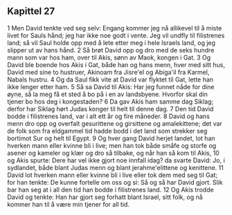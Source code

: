 ## Kapittel 27

1 Men David tenkte ved seg selv: Engang kommer jeg nå allikevel til å miste livet for Sauls hånd; jeg har ikke noe godt i vente. Jeg vil undfly til filistrenes land; så vil Saul holde opp med å lete etter meg i hele Israels land, og jeg slipper ut av hans hånd.
2 Så brøt David opp og dro med de seks hundre mann som var hos ham, over til Akis, sønn av Maok, kongen i Gat.
3 Og David ble boende hos Akis i Gat, både han og hans menn, hver med sitt hus, David med sine to hustruer, Akinoam fra Jisre'el og Abiga'il fra Karmel, Nabals hustru.
4 Og da Saul fikk vite at David var flyktet til Gat, lette han ikke lenger etter ham.
5 Så sa David til Akis: Har jeg funnet nåde for dine øyne, så la meg få et sted å bo på i en av landsbyene. Hvorfor skal din tjener bo hos deg i kongestaden?
6 Da gav Akis ham samme dag Siklag; derfor har Siklag hørt Judas konger til helt til denne dag.
7 Den tid David bodde i filistrenes land, var i alt ett år og fire måneder.
8 David og hans menn dro opp og overfalt gesurittene og girsittene og amalekittene; det var de folk som fra eldgammel tid hadde bodd i det land som strekker seg bortimot Sur og helt til Egypt.
9 Og hver gang David herjet landet, lot han hverken mann eller kvinne bli i live; men han tok både småfe og storfe og asener og kameler og klær og dro så tilbake, og når han så kom til Akis,
10 og Akis spurte: Dere har vel ikke gjort noe innfall idag? da svarte David: Jo, i sydlandet, både blant Judas menn og blant jerahme'elittene og kenittene.
11 David lot hverken mann eller kvinne bli i live eller tok dem med seg til Gat; for han tenkte: De kunne fortelle om oss og si: Så og så har David gjort. Slik bar han seg at i all den tid han bodde i filistrenes land.
12 Og Akis trodde David og tenkte: Han har gjort seg forhatt blant Israel, sitt folk, og nå kommer han til å være min tjener for all tid.

